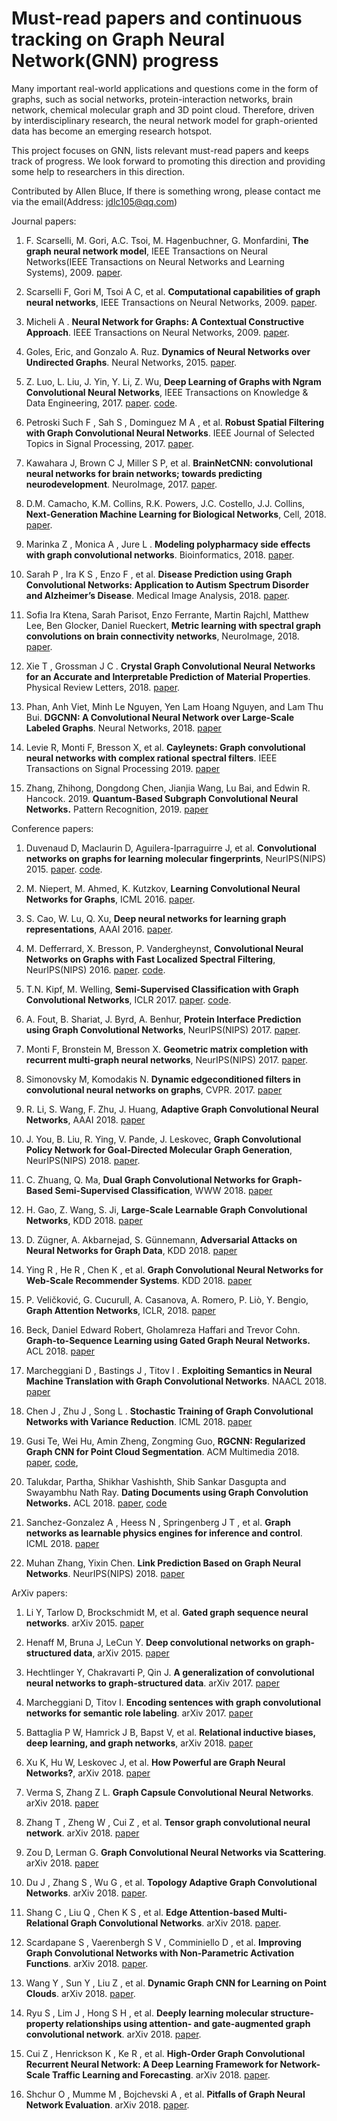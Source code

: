 # Must-read papers and continuous tracking on Graph Neural Network(GNN) progress

Many important real-world applications and questions come in the form of graphs, such as social networks, protein-interaction networks, brain network, chemical molecular graph and 3D point cloud. Therefore, driven by interdisciplinary research, the neural network model for graph-oriented data has become an emerging research hotspot.


This project focuses on GNN, lists relevant must-read papers and keeps track of progress.  We look forward to promoting this direction and providing some help to researchers in this direction.

Contributed by Allen Bluce, If there is something wrong, please contact me via the email(Address: jdlc105@qq.com)


Journal papers:

1. F. Scarselli, M. Gori, A.C. Tsoi, M. Hagenbuchner, G. Monfardini, **The graph neural network model**, IEEE Transactions on Neural Networks(IEEE Transactions on Neural Networks and Learning Systems), 2009. [paper](https://ieeexplore.ieee.org/stamp/stamp.jsp?tp=&arnumber=4700287&tag=1).

2. Scarselli F, Gori M, Tsoi A C, et al. **Computational capabilities of graph neural networks**, IEEE Transactions on Neural Networks, 2009. [paper](http://xueshu.baidu.com/s?wd=paperuri%3A%28805e5d5918a5146f2869293957ff0613%29&filter=sc_long_sign&tn=SE_xueshusource_2kduw22v&sc_vurl=http%3A%2F%2Fieeexplore.ieee.org%2Fdocument%2F4703190%2F&ie=utf-8&sc_us=16054091727677360492).

3. Micheli A . **Neural Network for Graphs: A Contextual Constructive Approach**. IEEE Transactions on Neural Networks, 2009. [paper](https://ieeexplore.ieee.org/document/4773279).

4. Goles, Eric, and Gonzalo A. Ruz. **Dynamics of Neural Networks over Undirected Graphs**. Neural Networks, 2015. [paper](https://www.sciencedirect.com/science/article/pii/S0893608014002688).

5. Z. Luo, L. Liu, J. Yin, Y. Li, Z. Wu, **Deep Learning of Graphs with Ngram Convolutional Neural Networks**, IEEE Transactions on Knowledge & Data Engineering, 2017. [paper](https://ieeexplore.ieee.org/document/7961216). [code](https://github.com/zhilingluo/NgramCNN).

6. Petroski Such F , Sah S , Dominguez M A , et al. **Robust Spatial Filtering with Graph Convolutional Neural Networks**. IEEE Journal of Selected Topics in Signal Processing, 2017. [paper](https://ieeexplore.ieee.org/document/7979525).

7. Kawahara J, Brown C J, Miller S P, et al. **BrainNetCNN: convolutional neural networks for brain networks; towards predicting neurodevelopment**. NeuroImage, 2017. [paper](https://www.sciencedirect.com/science/article/pii/S1053811916305237).

8. D.M. Camacho, K.M. Collins, R.K. Powers, J.C. Costello, J.J. Collins, **Next-Generation Machine Learning for Biological Networks**, Cell, 2018. [paper](https://www.cell.com/cell/fulltext/S0092-8674(18)30592-0?rss=yes).

9. Marinka Z , Monica A , Jure L . **Modeling polypharmacy side effects with graph convolutional networks**. Bioinformatics, 2018. [paper](https://cs.stanford.edu/people/jure/pubs/drugcomb-ismb18.pdf).

10. Sarah P , Ira K S , Enzo F , et al. **Disease Prediction using Graph Convolutional Networks: Application to Autism Spectrum Disorder and Alzheimer’s Disease**. Medical Image Analysis, 2018. [paper](https://www.sciencedirect.com/science/article/pii/S1361841518303554).

11. Sofia Ira Ktena, Sarah Parisot, Enzo Ferrante, Martin Rajchl, Matthew Lee, Ben Glocker, Daniel Rueckert, **Metric learning with spectral graph convolutions on brain connectivity networks**, NeuroImage, 2018. [paper](https://www.sciencedirect.com/science/article/pii/S1053811917310765).

12. Xie T , Grossman J C . **Crystal Graph Convolutional Neural Networks for an Accurate and Interpretable Prediction of Material Properties**. Physical Review Letters, 2018. [paper](http://dspace.mit.edu/bitstream/handle/1721.1/114632/PhysRevLett.120.145301.pdf;jsessionid=21377E3B0A383EDFAF9C4C0C9D9A05A0?sequence=1).

13. Phan, Anh Viet, Minh Le Nguyen, Yen Lam Hoang Nguyen, and Lam Thu Bui. **DGCNN: A Convolutional Neural Network over Large-Scale Labeled Graphs**. Neural Networks, 2018. [paper](https://www.sciencedirect.com/science/article/pii/S0893608018302636) 

14. Levie R, Monti F, Bresson X, et al. **Cayleynets: Graph convolutional neural networks with complex rational spectral filters**. IEEE Transactions on Signal Processing 2019. [paper](https://ieeexplore.ieee.org/document/8521593)

15. Zhang, Zhihong, Dongdong Chen, Jianjia Wang, Lu Bai, and Edwin R. Hancock. 2019. **Quantum-Based Subgraph Convolutional Neural Networks.** Pattern Recognition, 2019. [paper](https://www.sciencedirect.com/science/article/pii/S0031320318303820)



Conference papers:

1. Duvenaud D, Maclaurin D, Aguilera-Iparraguirre J, et al. **Convolutional networks on graphs for learning molecular fingerprints**, NeurIPS(NIPS) 2015.  [paper](http://papers.nips.cc/paper/5954-convolutional-networks-on-graphs-for-learning-molecular-fingerprints.pdf). [code](https://github.com/HIPS/neural-fingerprint).

2. M. Niepert, M. Ahmed, K. Kutzkov, **Learning Convolutional Neural Networks for Graphs**, ICML 2016. [paper](http://proceedings.mlr.press/v48/niepert16.pdf).

3. S. Cao, W. Lu, Q. Xu, **Deep neural networks for learning graph representations**, AAAI 2016. [paper](https://aaai.org/ocs/index.php/AAAI/AAAI16/paper/view/12423).

4. M. Defferrard, X. Bresson, P. Vandergheynst, **Convolutional Neural Networks on Graphs with Fast Localized Spectral Filtering**, NeurIPS(NIPS) 2016. [paper](http://papers.nips.cc/paper/6081-convolutional-neural-networks-on-graphs-with-fast-localized-spectral-filtering.pdf). [code](https://github.com/mdeff/cnn_graph).

5. T.N. Kipf, M. Welling, **Semi-Supervised Classification with Graph Convolutional Networks**, ICLR 2017. [paper](https://www.ics.uci.edu/~welling/publications/papers/Submitted2016-SSL-GCNN.pdf). [code](http://tkipf.github.io/graph-convolutional-networks/).

6. A. Fout, B. Shariat, J. Byrd, A. Benhur, **Protein Interface Prediction using Graph Convolutional Networks**, NeurIPS(NIPS) 2017. [paper](http://papers.nips.cc/paper/7231-protein-interface-prediction-using-graph-convolutional-networks).

7. Monti F, Bronstein M, Bresson X. **Geometric matrix completion with recurrent multi-graph neural networks**, NeurIPS(NIPS) 2017. [paper](http://papers.nips.cc/paper/6960-geometric-matrix-completion-with-recurrent-multi-graph-neural-networks.pdf).

8. Simonovsky M, Komodakis N. **Dynamic edgeconditioned filters in convolutional neural networks on graphs**, CVPR. 2017. [paper](http://openaccess.thecvf.com/content_cvpr_2017/papers/Simonovsky_Dynamic_Edge-Conditioned_Filters_CVPR_2017_paper.pdf)

9. R. Li, S. Wang, F. Zhu, J. Huang, **Adaptive Graph Convolutional Neural Networks**, AAAI 2018. [paper](https://www.aaai.org/ocs/index.php/AAAI/AAAI18/paper/view/16642)

10. J. You, B. Liu, R. Ying, V. Pande, J. Leskovec, **Graph Convolutional Policy Network for Goal-Directed Molecular Graph Generation**, NeurIPS(NIPS) 2018.  [paper](http://xueshu.baidu.com/s?wd=paperuri%3A%28dd21a587e909dfc3a0159ca428d3580a%29&filter=sc_long_sign&tn=SE_xueshusource_2kduw22v&sc_vurl=http%3A%2F%2Farxiv.org%2Fpdf%2F1806.02473&ie=utf-8&sc_us=3351961245348982134&sc_as_para=sc_lib%3A).

11. C. Zhuang, Q. Ma, **Dual Graph Convolutional Networks for Graph-Based Semi-Supervised Classification**, WWW 2018. [paper](https://dl.acm.org/citation.cfm?doid=3178876.3186116)

12. H. Gao, Z. Wang, S. Ji, **Large-Scale Learnable Graph Convolutional Networks**, KDD 2018. [paper](https://dl.acm.org/citation.cfm?doid=3219819.3219947)

13. D. Zügner, A. Akbarnejad, S. Günnemann, **Adversarial Attacks on Neural Networks for Graph Data**, KDD 2018. [paper](https://dl.acm.org/citation.cfm?doid=3219819.3220078)

14. Ying R , He R , Chen K , et al. **Graph Convolutional Neural Networks for Web-Scale Recommender Systems**. KDD 2018.  [paper](https://cs.stanford.edu/people/jure/pubs/pinsage-kdd18.pdf)

15. P. Veličković, G. Cucurull, A. Casanova, A. Romero, P. Liò, Y. Bengio, **Graph Attention Networks**, ICLR, 2018. [paper](https://arxiv.org/pdf/1710.10903.pdf)

16. Beck, Daniel Edward Robert, Gholamreza Haffari and Trevor Cohn. **Graph-to-Sequence Learning using Gated Graph Neural Networks.** ACL 2018. [paper](https://arxiv.org/pdf/1806.09835.pdf)

17. Marcheggiani D , Bastings J , Titov I . **Exploiting Semantics in Neural Machine Translation with Graph Convolutional Networks**. NAACL 2018. [paper](https://arxiv.org/pdf/1804.08313.pdf)

18. Chen J , Zhu J , Song L . **Stochastic Training of Graph Convolutional Networks with Variance Reduction**. ICML 2018. [paper](http://proceedings.mlr.press/v80/chen18p.html)

19. Gusi Te, Wei Hu, Amin Zheng, Zongming Guo, **RGCNN: Regularized Graph CNN for Point Cloud Segmentation**. ACM Multimedia 2018. [paper](http://www.icst.pku.edu.cn/F/intro/huwei/index_files/papers/ACMMM18_Te.pdf), [code](https://github.com/tegusi/RGCNN), 

20. Talukdar, Partha, Shikhar Vashishth, Shib Sankar Dasgupta and Swayambhu Nath Ray. **Dating Documents using Graph Convolution Networks.** ACL 2018. [paper](http://anthology.aclweb.org/attachments/P/P18/P18-1149.Poster.pdf), [code](http://github.com/malllabiisc/neuraldater)

21. Sanchez-Gonzalez A , Heess N , Springenberg J T , et al. **Graph networks as learnable physics engines for inference and control**. ICML 2018. [paper](http://proceedings.mlr.press/v80/sanchez-gonzalez18a/sanchez-gonzalez18a.pdf)

22. Muhan Zhang, Yixin Chen. **Link Prediction Based on Graph Neural Networks**.  NeurIPS(NIPS) 2018. [paper](https://arxiv.org/pdf/1802.09691.pdf) 


ArXiv papers:

1. Li Y, Tarlow D, Brockschmidt M, et al. **Gated graph sequence neural networks**. arXiv 2015. [paper](https://arxiv.org/abs/1511.05493)

2. Henaff M, Bruna J, LeCun Y. **Deep convolutional networks on graph-structured data**, arXiv 2015. [paper](https://arxiv.org/abs/1506.05163)

3. Hechtlinger Y, Chakravarti P, Qin J. **A generalization of convolutional neural networks to graph-structured data**. arXiv 2017. [paper](https://arxiv.org/abs/1704.08165)

4. Marcheggiani D, Titov I. **Encoding sentences with graph convolutional networks for semantic role labeling**. arXiv 2017. [paper](https://arxiv.org/pdf/1703.04826.pdf)

5. Battaglia P W, Hamrick J B, Bapst V, et al. **Relational inductive biases, deep learning, and graph networks**, arXiv 2018. [paper](http://xueshu.baidu.com/s?wd=paperuri%3A%28965a67685f0a5180ada2c6adaa15dc38%29&filter=sc_long_sign&tn=SE_xueshusource_2kduw22v&sc_vurl=http%3A%2F%2Farxiv.org%2Fpdf%2F1806.01261&ie=utf-8&sc_us=8121954972779087681&sc_as_para=sc_lib%3A)
6. Xu K, Hu W, Leskovec J, et al. **How Powerful are Graph Neural Networks?**, arXiv 2018. [paper](https://arxiv.org/pdf/1810.00826.pdf)

7. Verma S, Zhang Z L. **Graph Capsule Convolutional Neural Networks**. arXiv 2018. [paper](https://arxiv.org/pdf/1805.08090.pdf)

8. Zhang T , Zheng W , Cui Z , et al. **Tensor graph convolutional neural network**. arXiv 2018. [paper](https://arxiv.org/pdf/1803.10071.pdf)

9. Zou D, Lerman G. **Graph Convolutional Neural Networks via Scattering**.  arXiv 2018. [paper](http://xueshu.baidu.com/s?wd=paperuri%3A%287cdb7eb72b8fb59d6b831fe7b9dd3cc6%29&filter=sc_long_sign&tn=SE_xueshusource_2kduw22v&sc_vurl=http%3A%2F%2Farxiv.org%2Fpdf%2F1804.00099&ie=utf-8&sc_us=16682575734158616085&sc_as_para=sc_lib%3A)

10. Du J , Zhang S , Wu G , et al. **Topology Adaptive Graph Convolutional Networks**. arXiv 2018. [paper](https://arxiv.org/pdf/1710.10370.pdf).

11. Shang C , Liu Q , Chen K S , et al. **Edge Attention-based Multi-Relational Graph Convolutional Networks**. arXiv 2018. [paper](https://arxiv.org/abs/1802.04944).

12. Scardapane S , Vaerenbergh S V , Comminiello D , et al. **Improving Graph Convolutional Networks with Non-Parametric Activation Functions**. arXiv 2018. [paper](https://arxiv.org/pdf/1802.09405.pdf).

13. Wang Y , Sun Y , Liu Z , et al. **Dynamic Graph CNN for Learning on Point Clouds**. arXiv 2018. [paper](https://arxiv.org/pdf/1801.07829.pdf).

14. Ryu S , Lim J , Hong S H , et al. **Deeply learning molecular structure-property relationships using attention- and gate-augmented graph convolutional network**. arXiv 2018. [paper](https://arxiv.org/abs/1805.10988).

15. Cui Z , Henrickson K , Ke R , et al. **High-Order Graph Convolutional Recurrent Neural Network: A Deep Learning Framework for Network-Scale Traffic Learning and Forecasting**. arXiv 2018. [paper](https://arxiv.org/abs/1802.07007).

16. Shchur O , Mumme M , Bojchevski A , et al. **Pitfalls of Graph Neural Network Evaluation**. arXiv 2018. [paper](https://arxiv.org/abs/1811.05868).









